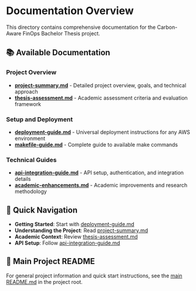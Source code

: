 # Documentation Overview

This directory contains comprehensive documentation for the Carbon-Aware FinOps Bachelor Thesis project.

## 📚 Available Documentation

### Project Overview
- **[project-summary.md](project-summary.md)** - Detailed project overview, goals, and technical approach
- **[thesis-assessment.md](thesis-assessment.md)** - Academic assessment criteria and evaluation framework

### Setup and Deployment
- **[deployment-guide.md](deployment-guide.md)** - Universal deployment instructions for any AWS environment
- **[makefile-guide.md](makefile-guide.md)** - Complete guide to available make commands

### Technical Guides
- **[api-integration-guide.md](api-integration-guide.md)** - API setup, authentication, and integration details
- **[academic-enhancements.md](academic-enhancements.md)** - Academic improvements and research methodology

## 🎯 Quick Navigation

- **Getting Started**: Start with [deployment-guide.md](deployment-guide.md)
- **Understanding the Project**: Read [project-summary.md](project-summary.md)
- **Academic Context**: Review [thesis-assessment.md](thesis-assessment.md)
- **API Setup**: Follow [api-integration-guide.md](api-integration-guide.md)

## 📖 Main Project README

For general project information and quick start instructions, see the [main README.md](../README.md) in the project root.